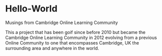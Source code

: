# Hello-World
Musings from Cambridge Online Learning Community

This a project that has been goif since before 2010 but became the Cambridge Online Learning Community in 2012 evolving 
from a previous Online Community to one that encompasses Cambridge, UK the surrounding area and anywhere in the world. 
